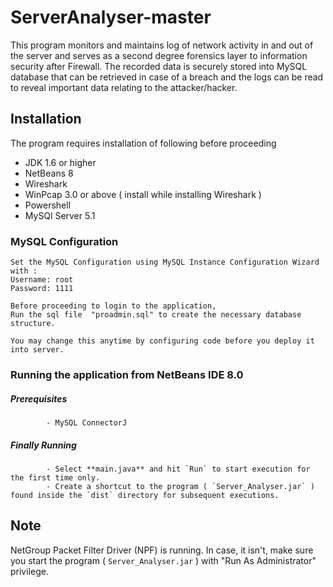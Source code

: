 # ServerAnalyser-master
  
  This program monitors and maintains log of network activity in and out of the server and serves as a second degree
  forensics layer to information security after Firewall. The recorded data is securely stored into MySQL database that can be retrieved 
  in case of a breach and the logs can be read to reveal important data relating to the attacker/hacker.



## Installation
The program requires installation of following before proceeding

- JDK 1.6 or higher
- NetBeans 8
- Wireshark 
- WinPcap 3.0 or above ( install while installing Wireshark ) 
- Powershell
- MySQl Server 5.1


### MySQL Configuration
	
	Set the MySQL Configuration using MySQL Instance Configuration Wizard with :
	Username: root
	Password: 1111
	
	Before proceeding to login to the application,
	Run the sql file  "proadmin.sql" to create the necessary database structure. 
	
	You may change this anytime by configuring code before you deploy it into server.

### Running the application from NetBeans IDE 8.0

##### Prerequisites
			
			- MySQL ConnectorJ
			
##### Finally Running
			
			- Select **main.java** and hit `Run` to start execution for the first time only.
			- Create a shortcut to the program ( `Server_Analyser.jar` ) found inside the `dist` directory for subsequent executions.
			
	
	
	


## Note
   NetGroup Packet Filter Driver (NPF) is running.
   In case, it isn't, make sure you start the program ( `Server_Analyser.jar` ) with "Run As Administrator" privilege.
